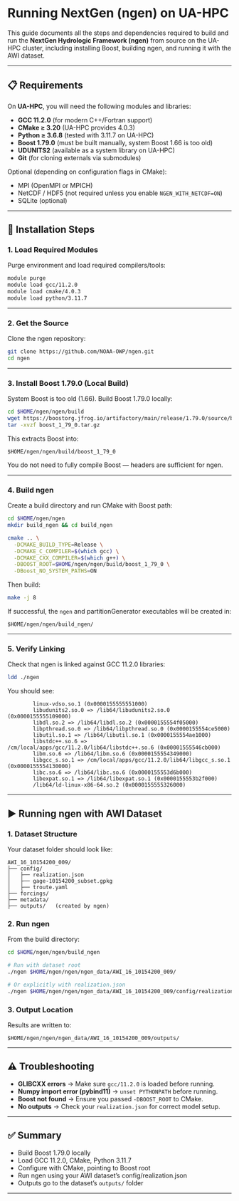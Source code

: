 
# Running NextGen (ngen) on UA-HPC

This guide documents all the steps and dependencies required to build and run the **NextGen Hydrologic Framework (ngen)** from source on the UA-HPC cluster, including installing Boost, building ngen, and running it with the AWI dataset.

---

## 📋 Requirements

On **UA-HPC**, you will need the following modules and libraries:

* **GCC 11.2.0** (for modern C++/Fortran support)
* **CMake ≥ 3.20** (UA-HPC provides 4.0.3)
* **Python ≥ 3.6.8** (tested with 3.11.7 on UA-HPC)
* **Boost 1.79.0** (must be built manually, system Boost 1.66 is too old)
* **UDUNITS2** (available as a system library on UA-HPC)
* **Git** (for cloning externals via submodules)

Optional (depending on configuration flags in CMake):

* MPI (OpenMPI or MPICH)
* NetCDF / HDF5 (not required unless you enable `NGEN_WITH_NETCDF=ON`)
* SQLite (optional)

---

## 🔧 Installation Steps

### 1. Load Required Modules

Purge environment and load required compilers/tools:

```bash
module purge
module load gcc/11.2.0
module load cmake/4.0.3
module load python/3.11.7
```

---

### 2. Get the Source

Clone the ngen repository:

```bash
git clone https://github.com/NOAA-OWP/ngen.git
cd ngen
```

---

### 3. Install Boost 1.79.0 (Local Build)

System Boost is too old (1.66). Build Boost 1.79.0 locally:

```bash
cd $HOME/ngen/ngen/build
wget https://boostorg.jfrog.io/artifactory/main/release/1.79.0/source/boost_1_79_0.tar.gz
tar -xvzf boost_1_79_0.tar.gz
```

This extracts Boost into:

```
$HOME/ngen/ngen/build/boost_1_79_0
```

You do not need to fully compile Boost — headers are sufficient for ngen.

---

### 4. Build ngen

Create a build directory and run CMake with Boost path:

```bash
cd $HOME/ngen/ngen
mkdir build_ngen && cd build_ngen

cmake .. \
  -DCMAKE_BUILD_TYPE=Release \
  -DCMAKE_C_COMPILER=$(which gcc) \
  -DCMAKE_CXX_COMPILER=$(which g++) \
  -DBOOST_ROOT=$HOME/ngen/ngen/build/boost_1_79_0 \
  -DBoost_NO_SYSTEM_PATHS=ON
```

Then build:

```bash
make -j 8
```

If successful, the `ngen` and partitionGenerator executables will be created in:

```
$HOME/ngen/ngen/build_ngen/
```

---

### 5. Verify Linking

Check that ngen is linked against GCC 11.2.0 libraries:

```bash
ldd ./ngen 
```

You should see:


```
        linux-vdso.so.1 (0x0000155555551000)
        libudunits2.so.0 => /lib64/libudunits2.so.0 (0x0000155555109000)
        libdl.so.2 => /lib64/libdl.so.2 (0x0000155554f05000)
        libpthread.so.0 => /lib64/libpthread.so.0 (0x0000155554ce5000)
        libutil.so.1 => /lib64/libutil.so.1 (0x0000155554ae1000)
        libstdc++.so.6 => /cm/local/apps/gcc/11.2.0/lib64/libstdc++.so.6 (0x00001555546cb000)
        libm.so.6 => /lib64/libm.so.6 (0x0000155554349000)
        libgcc_s.so.1 => /cm/local/apps/gcc/11.2.0/lib64/libgcc_s.so.1 (0x0000155554130000)
        libc.so.6 => /lib64/libc.so.6 (0x0000155553d6b000)
        libexpat.so.1 => /lib64/libexpat.so.1 (0x0000155553b2f000)
        /lib64/ld-linux-x86-64.so.2 (0x0000155555326000)

```

---

## ▶ Running ngen with AWI Dataset

### 1. Dataset Structure

Your dataset folder should look like:

```
AWI_16_10154200_009/
├── config/
│   ├── realization.json
│   ├── gage-10154200_subset.gpkg
│   ├── troute.yaml
├── forcings/
├── metadata/
├── outputs/   (created by ngen)
```

### 2. Run ngen

From the build directory:

```bash
cd $HOME/ngen/ngen/build_ngen

# Run with dataset root
./ngen $HOME/ngen/ngen/ngen_data/AWI_16_10154200_009/

# Or explicitly with realization.json
./ngen $HOME/ngen/ngen/ngen_data/AWI_16_10154200_009/config/realization.json
```

### 3. Output Location

Results are written to:

```
$HOME/ngen/ngen/ngen_data/AWI_16_10154200_009/outputs/
```

---

## ⚠ Troubleshooting

* **GLIBCXX errors** → Make sure `gcc/11.2.0` is loaded before running.
* **Numpy import error (pybind11)** → `unset PYTHONPATH` before running.
* **Boost not found** → Ensure you passed `-DBOOST_ROOT` to CMake.
* **No outputs** → Check your `realization.json` for correct model setup.

---

## ✅ Summary

* Build Boost 1.79.0 locally
* Load GCC 11.2.0, CMake, Python 3.11.7
* Configure with CMake, pointing to Boost root
* Run ngen using your AWI dataset’s config/realization.json
* Outputs go to the dataset’s `outputs/` folder

---


